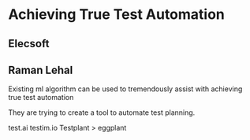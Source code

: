 # Achieving True Test Automation
## Elecsoft
## Raman Lehal

Existing ml algorithm can be used to tremendously assist with achieving true test automation

They are trying to create a tool to automate test planning.

test.ai
testim.io
Testplant > eggplant




